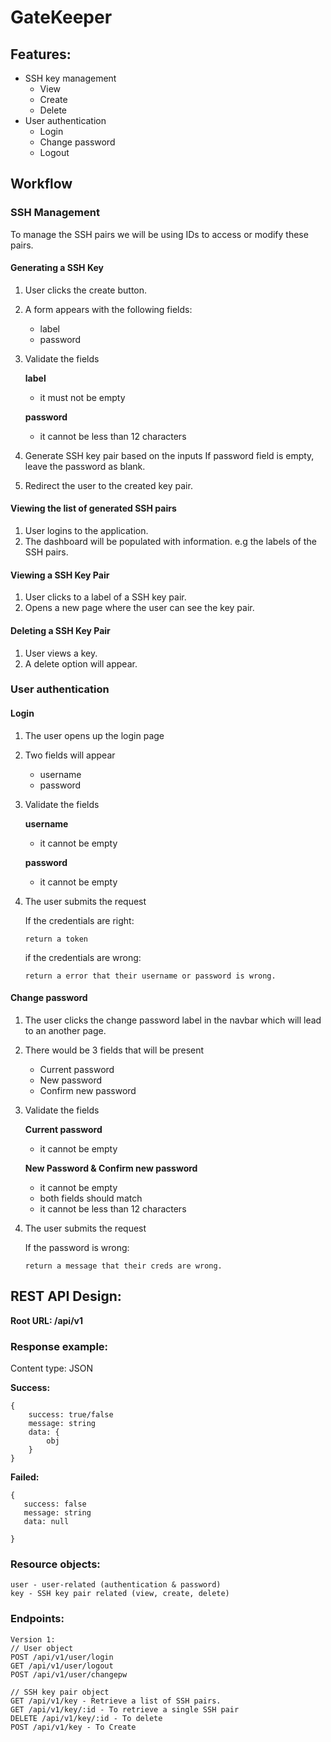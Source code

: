 # GateKeeper

## Features:

- SSH key management
  - View
  - Create
  - Delete
- User authentication
  - Login
  - Change password
  - Logout

## Workflow

### SSH Management

To manage the SSH pairs we will be using IDs to access or modify these pairs.

#### Generating a SSH Key

1. User clicks the create button.
2. A form appears with the following fields:
   - label
   - password
3. Validate the fields

   **label**

   - it must not be empty

   **password**

   - it cannot be less than 12 characters

4. Generate SSH key pair based on the inputs
   If password field is empty, leave the password as blank.

5. Redirect the user to the created key pair.

#### Viewing the list of generated SSH pairs

1. User logins to the application.
2. The dashboard will be populated with information. e.g the labels of the SSH pairs.

#### Viewing a SSH Key Pair

1. User clicks to a label of a SSH key pair.
2. Opens a new page where the user can see the key pair.

#### Deleting a SSH Key Pair

1. User views a key.
2. A delete option will appear.

### User authentication

#### Login

1.  The user opens up the login page
2.  Two fields will appear
    - username
    - password
3.  Validate the fields

    **username**

    - it cannot be empty

    **password**

    - it cannot be empty

4.  The user submits the request

    If the credentials are right:

        return a token

    if the credentials are wrong:

        return a error that their username or password is wrong.

#### Change password

1.  The user clicks the change password label in the navbar which will lead to an another page.
2.  There would be 3 fields that will be present
    - Current password
    - New password
    - Confirm new password
3.  Validate the fields

    **Current password**

    - it cannot be empty

    **New Password & Confirm new password**

    - it cannot be empty
    - both fields should match
    - it cannot be less than 12 characters

4.  The user submits the request

    If the password is wrong:

        return a message that their creds are wrong.

## REST API Design:

**Root URL: /api/v1**

### Response example:

Content type: JSON

**Success:**

```
{
    success: true/false
    message: string
    data: {
        obj
    }
}
```

**Failed:**

```
{
   success: false
   message: string
   data: null

}
```

### Resource objects:

```
user - user-related (authentication & password)
key - SSH key pair related (view, create, delete)
```

### Endpoints:

```
Version 1:
// User object
POST /api/v1/user/login
GET /api/v1/user/logout
POST /api/v1/user/changepw

// SSH key pair object
GET /api/v1/key - Retrieve a list of SSH pairs.
GET /api/v1/key/:id - To retrieve a single SSH pair
DELETE /api/v1/key/:id - To delete
POST /api/v1/key - To Create
```
